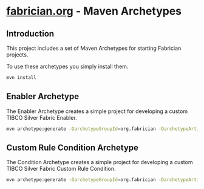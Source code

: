 [fabrician.org](http://fabrician.org/) - Maven Archetypes
==========================================================================

Introduction
--------------------------------------
This project includes a set of Maven Archetypes for starting Fabrician projects.

To use these archetypes you simply install them.

```bash
mvn install
```


Enabler Archetype
--------------------------------------
The Enabler Archetype creates a simple project for developing a custom TIBCO Silver Fabric Enabler.

```bash
mvn archetype:generate -DarchetypeGroupId=org.fabrician -DarchetypeArtifactId=enabler-archetype -DarchetypeVersion=1.0 -DgroupId=my.groupId -DartifactId=myArtifactId
```

Custom Rule Condition Archetype
--------------------------------------
The Condition Archetype creates a simple project for developing a custom TIBCO Silver Fabric Custom Rule Condition.

```bash
mvn archetype:generate -DarchetypeGroupId=org.fabrician -DarchetypeArtifactId=condition-archetype -DarchetypeVersion=1.0 -DgroupId=my.groupId -DartifactId=myArtifactId
```
